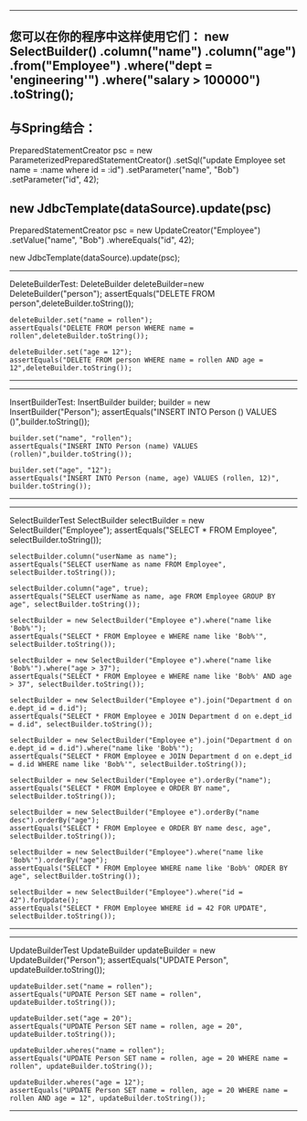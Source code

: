 --------------------------------------------------------------------------------------
您可以在你的程序中这样使用它们：
new SelectBuilder()
.column("name")
.column("age")
.from("Employee")
.where("dept = 'engineering'")
.where("salary > 100000")
.toString();
----------------------------------------------------------------------------------------

与Spring结合：
----------------------------------------------------------------------------------------
PreparedStatementCreator psc =
    new ParameterizedPreparedStatementCreator()
    .setSql("update Employee set name = :name where id = :id")
    .setParameter("name", "Bob")
    .setParameter("id", 42);

new JdbcTemplate(dataSource).update(psc)
----------------------------------------------------------------------------------------
PreparedStatementCreator psc =
    new UpdateCreator("Employee")
    .setValue("name", "Bob")
    .whereEquals("id", 42);

new JdbcTemplate(dataSource).update(psc);


--------------------------------------------------------------------------------------
DeleteBuilderTest:
	DeleteBuilder deleteBuilder=new DeleteBuilder("person");
	assertEquals("DELETE FROM person",deleteBuilder.toString());
	
	deleteBuilder.set("name = rollen");
	assertEquals("DELETE FROM person WHERE name = rollen",deleteBuilder.toString());
	
	deleteBuilder.set("age = 12");
	assertEquals("DELETE FROM person WHERE name = rollen AND age = 12",deleteBuilder.toString());
--------------------------------------------------------------------------------------	
	
--------------------------------------------------------------------------------------	
InsertBuilderTest:
	InsertBuilder builder;
    builder = new InsertBuilder("Person");
    assertEquals("INSERT INTO Person () VALUES ()",builder.toString());

    builder.set("name", "rollen");
    assertEquals("INSERT INTO Person (name) VALUES (rollen)",builder.toString());

    builder.set("age", "12");
    assertEquals("INSERT INTO Person (name, age) VALUES (rollen, 12)", builder.toString());
--------------------------------------------------------------------------------------   
    
    
--------------------------------------------------------------------------------------   
SelectBuilderTest
	SelectBuilder selectBuilder = new SelectBuilder("Employee");
    assertEquals("SELECT * FROM Employee", selectBuilder.toString());

    selectBuilder.column("userName as name");
    assertEquals("SELECT userName as name FROM Employee", selectBuilder.toString());

    selectBuilder.column("age", true);
    assertEquals("SELECT userName as name, age FROM Employee GROUP BY age", selectBuilder.toString());

    selectBuilder = new SelectBuilder("Employee e").where("name like 'Bob%'");
    assertEquals("SELECT * FROM Employee e WHERE name like 'Bob%'", selectBuilder.toString());

    selectBuilder = new SelectBuilder("Employee e").where("name like 'Bob%'").where("age > 37");
    assertEquals("SELECT * FROM Employee e WHERE name like 'Bob%' AND age > 37", selectBuilder.toString());

    selectBuilder = new SelectBuilder("Employee e").join("Department d on e.dept_id = d.id");
    assertEquals("SELECT * FROM Employee e JOIN Department d on e.dept_id = d.id", selectBuilder.toString());

    selectBuilder = new SelectBuilder("Employee e").join("Department d on e.dept_id = d.id").where("name like 'Bob%'");
    assertEquals("SELECT * FROM Employee e JOIN Department d on e.dept_id = d.id WHERE name like 'Bob%'", selectBuilder.toString());

    selectBuilder = new SelectBuilder("Employee e").orderBy("name");
    assertEquals("SELECT * FROM Employee e ORDER BY name", selectBuilder.toString());

    selectBuilder = new SelectBuilder("Employee e").orderBy("name desc").orderBy("age");
    assertEquals("SELECT * FROM Employee e ORDER BY name desc, age", selectBuilder.toString());

    selectBuilder = new SelectBuilder("Employee").where("name like 'Bob%'").orderBy("age");
    assertEquals("SELECT * FROM Employee WHERE name like 'Bob%' ORDER BY age", selectBuilder.toString());

    selectBuilder = new SelectBuilder("Employee").where("id = 42").forUpdate();
    assertEquals("SELECT * FROM Employee WHERE id = 42 FOR UPDATE", selectBuilder.toString());
--------------------------------------------------------------------------------------   
    
    
--------------------------------------------------------------------------------------   
UpdateBuilderTest
	UpdateBuilder updateBuilder = new UpdateBuilder("Person");
    assertEquals("UPDATE Person", updateBuilder.toString());

    updateBuilder.set("name = rollen");
    assertEquals("UPDATE Person SET name = rollen", updateBuilder.toString());

    updateBuilder.set("age = 20");
    assertEquals("UPDATE Person SET name = rollen, age = 20", updateBuilder.toString());

    updateBuilder.wheres("name = rollen");
    assertEquals("UPDATE Person SET name = rollen, age = 20 WHERE name = rollen", updateBuilder.toString());

    updateBuilder.wheres("age = 12");
    assertEquals("UPDATE Person SET name = rollen, age = 20 WHERE name = rollen AND age = 12", updateBuilder.toString());
--------------------------------------------------------------------------------------
